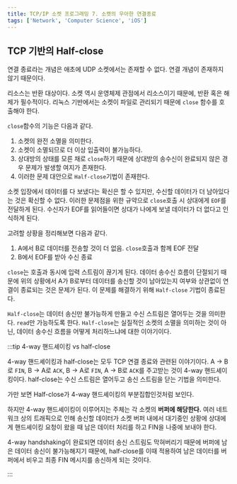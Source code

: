```yaml
---
title: TCP/IP 소켓 프로그래밍 7. 소켓의 우아한 연결종료
tags: ['Network', 'Computer Science', 'iOS']
---
```


## TCP 기반의 Half-close

연결 종료라는 개념은 애초에 UDP 소켓에서는 존재할 수 없다. 연결 개념이 존재하지 않기 때문이다.

리소스는 반환 대상이다. 소켓 역시 운영체제 관점에서 리소스이기 때문에, 반환 혹은 해제가 필수적이다. 리눅스 기반에서는 소켓이 파일로 관리되기 때문에 `close` 함수를 호출해야 한다.

`close`함수의 기능은 다음과 같다.

1. 소켓의 완전 소멸을 의미한다.
2. 소켓이 소멸되므로 더 이상 입출력이 불가능하다.
3. 상대방의 상태를 모른 채로 `close`하기 때문에 상대방의 송수신이 완료되지 않은 경우 문제가 발생할 여지가 존재한다.
4. 이러한 문제 대안으로 `Half-close`기법이 존재한다.

소켓 입장에서 데이터를 다 보냈다는 확신은 할 수 있지만, 수신할 데이터가 더 남아있다는 것은 확신할 수 없다. 이러한 문제점을 위한 규약으로 `close`호출 시 상대에게 `EOF`를 전달하게 된다. 수신자가 EOF를 읽어들이면 상대가 나에게 보낼 데이터가 더 없다고 인식하게 된다.

고려할 상황을 정리해보면 다음과 같다.

1. A에서 B로 데이터를 전송할 것이 더 없음. `close`호출과 함께 EOF 전달
2. B에서 EOF를 받아 수신 종료

`close`는 호출과 동시에 입력 스트림이 끊기게 된다. 데이터 송수신 흐름이 단절되기 때문에 위의 상황에서 A가 B로부터 데이터를 송신할 것이 남아있는지 여부와 상관없이 연결이 종료되는 것은 문제가 된다. 이 문제를 해결하기 위해 `Half-close` 기법이 종료된다.

`Half-close`는 데이터 송신만 불가능하게 만들고 수신 스트림은 열어두는 것을 의미한다. `read`만 가능하도록 한다. `Half-close`는 실질적인 소켓의 소멸을 의미하는 것이 아닌, 데이터 송수신 흐름을 어떻게 처리하느냐에 대한 이야기이다.

:::tip 4-way 핸드셰이킹 vs half-close

4-way 핸드셰이킹과 half-close는 모두 TCP 연결 종료와 관련된 이야기이다. A -> B로 `FIN`, B -> A로 `ACK`, B -> A로 `FIN`, A -> B로 `ACK`를 주고받는 것이 4-way 핸드셰이킹이다. half-close는 수신 스트림은 열어두고 송신 스트림을 닫는 기법을 의미한다.

가만 보면 Half-close가 4-way 핸드셰이킹의 부분집합인것처럼 보인다.

하지만 4-way 핸드셰이킹이 이루어지는 주체는 각 소켓의 **버퍼에 해당한다.** 여러 네트워크 상의 트래픽으로 인해 송신할 데이터가 소켓 버퍼 내에서 대기중인 상황에 상대에게 핸드셰이킹 요청이 왔을 때 남은 데이터 처리를 하고 FIN을 나중에 보내야 한다.

4-way handshaking이 완료되면 데이터 송신 스트림도 막혀버리기 때문에 버퍼에 남은 데이터 송신이 불가능해지기 때문에, half-close를 이때 적용하여 남은 데이터를 버퍼에서 비우고 최종 FIN 메시지를 송신하게 되는 것이다.

:::
